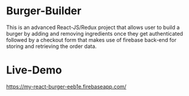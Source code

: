 # Burger-Builder
This is an advanced React-JS/Redux project that allows user to build a burger by adding and removing ingredients once they get authenticated followed by a checkout form that makes use of firebase back-end for storing and retrieving the order data.

# Live-Demo
https://my-react-burger-eeb1e.firebaseapp.com/
